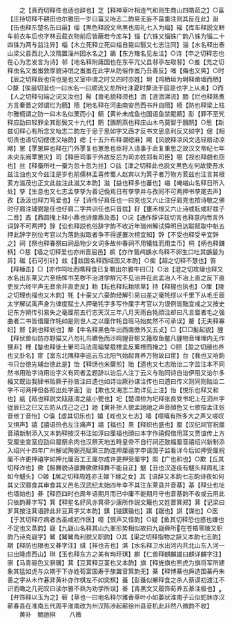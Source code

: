 <!-- { "loadSidebar": true } -->
　　之【真而切释徃也适也辞也】芝【释神草叶相连气和则生商山四皓茹之】○菑【庄持切释不耕田也尔雅田一岁曰菑又咍志二韵易无妄不菑畬注则其反在此】甾【缶也释东楚名缶曰甾】缁【黒色释説文帛黒也周礼七入为缁】辎【库车释説文軿车前衣车后也字林云载衣物前后皆蔽若今库车】锱【六铢又锱铢广韵八铢为锱二十四铢为两与监注异】椔【木立死释立死曰椔自毙曰翳又七志注同】淄【水名释出泰山梁父县西北入汶隋置淄州因水名之】鶅【东方雉名见左注】○诗【申之切释志也在心为志发言为诗】邿【地名释附庸国也在东平亢父县邿亭左取邿】○蚩【充之切释虫名又蚩蚩敦厚貌诗氓之蚩蚩在此字从防俗作蚩乃丑善反】嗤【侮也又笑】○时【辰之切释辰也伺也是也又室中谓之时又四时亦姓】埘【鸡栖垣为埘释凿墙而栖】○漦【俟甾切涎也一曰水名一曰顺流又龙所吐沫夏时漦流于庭是也字上从未】○而【人之切释句端之词又汝也】髵【兽毛貌释须也】洏【涟洏涕流】胹【烂也释熟煑方言秦晋之郊谓烂为胹】陑【地名释在河曲南安邑西书升自陑】栭【防也释梁上柱尔雅栭谓之防一曰木名似栗而小】鲕【黄补未成鱼也国语鱼禁鲲鲕】耏【罪不至髠释应劭曰轻罪全其耏鬓又十九代】鸸【鷾鸸燕也释庄山木鸟莫智于鷾鸸】○思【新兹切释心有所念又咍志二韵左于思于思如字又西才反书文思息利反又如字】偲【相切责也语切切偲偲又咍韵】缌【十五升布释谓缌麻】飔【风貌释凉风文选轻扇动凉飔】罳【罦罳屏也释在门外罦复也罳思也臣将入请事于此复重思之故汉文帝纪七年未央东阙罦罳灾】司【释臣司事于外故反后为司亦姓郑有司臣】覗【视也释覻也窃也】丝【释蚕所吐一蚕为忽十忽为丝】○兹【津之切释此也説文黒色左何故使吾水兹注浊也又今兹注是岁也前儒林孟喜传蜀人赵宾以为箕子者万物方荄兹也注言其根荄方滋茂也正文此兹注此滋又本韵】滋【益也释多也蕃也】嵫【崦嵫山名释日所入处】孳【生息也又七志孟孳孳为善记俛焉日有孳孳并与孜同不可两押书孳尾去声】孜【汲汲也释力笃爱也】仔【诗传仔肩任也一曰克也又六止注仔肩克也按诗敬之佛时仔肩注辅弼是任也仔肩二字共训任也只音兹】耔【壅禾根又六止诗或耘或耔兹子二音】鼒【鼎圆掩上释小鼎也诗鼐鼎及鼒】○词【通作辞详兹切言也释意内而言外词辞不可两押】辞【讼也释説也俗辞字韵不收近年瑞州解试舜明目达聪赋取中魁五押此辞字别位考官以为落韵拟取者争不得遂置次榜宜知】辤【不受也释受辛宜辤之】祠【祭也释春祭曰祠品物少文词多故仲春祠不用犠牲而用圭币】柌【柄也释鎌柄】○慈【墙之切释爱也亦州晋屈邑】鹚【亦作鴜鸬鷀水鸟释不卵生口吐其鷀最为异】磁【石可引针】兹【兹国名释西域国又本韵】○痴【超之切释不慧也】笞【释棰击】□【亦作呞吐而噍释食已复嚼出尔雅牛曰□】○治【澄之切攻理也释又水名出东莱又六至杨恽书芜秽不治进学觧冗不见治并在此孟冶人不冶上直之反下直吏反六经平声无音余并直吏反】耛【耘也释耘耛除草】持【释握也执也】○厘【陵之切理也福也又木韵】牦【十豪又六豪韵经解引易曰差之毫牦缪以千里下从毛壬辰太学解试禹声身为律度赋士人押毫牦字多写作厘字考官以为误例皆黜宜戒之又按史记东方朔传引易失之毫厘前五行志天汉三年八月天雨白牦顔注却曰凡言厘者毛之强曲者二书皆借厘作牦如是则世人之以厘作牦自班马始矣然不可承误】嫠【无夫释寡妇】剺【剥也释划也】犛【牛名释黑色牛出西南徼外又五攴】□【□□髪起貌】貍【释伏兽似防亦野猫又八勿礼鸟皫色而沙鸣貍音郁又簎取鱼鳖凡貍物音埋埋内无作狸非】梩【鍫也释徙土轝司马法周辎辇载梩孟反蔂梩而掩之】○颐【盈之切顄也养也又卦名】宧【室东北隅释李巡云东北阳气始起育养万物故曰宧】台【我也又咍韵书只台徳先辅台徳此是】饴【释饧也米糵煎】贻【遗也又七志贻诒二字监注本不同然书用贻字诗用诒字义有同者孟题辞以诒后人注丁云义与贻同诗自诒伊阻又诒尔多福又既诒我肄书贻厥子孙皆注曰遗也如诗诒厥孙谋注传也曰遗曰传义则同则贻诒二字不可两押但各照出处字面】诒【欺也又海志二韵详见上注】怡【悦乐也释又和也】瓵【瓯也释説文瓯瓿谓之瓵小甖也】圯【楚谓桥为圯释张良受书圯上在泗州字従辰巳之巳又五防从戊己之己】訑【黄补拒人貌孟訑訑之声音顔色又七歌按孟注张音他丁音怡】○僖【虚其切乐也】嬉【戏也又七志】嘻【噫嘻有所多大之声又嗟叹又惧声】譆【譆语热也左注痛声】禧【福也】熹【释炽也盛也】厘【汉纪祠官祝厘音禧新制添入又本韵释按汉书注如淳曰厘福也顔曰本字作禧假借用耳又贾谊传上方受厘坐宣室应劭曰厘祭余肉也汉祭天地五畤皇帝不自行祠还致福厘音禧绍兴新制添入绍兴十四年广州解试陶弼亮赋第三韵连押厘禧字申请国子监看详今后如押受厘祝厘不许更押禧字如押允厘百工王厘尔成许更押受厘字】熙【广也和也】○欺【丘其切释诈也】僛【醉舞貌诗屡舞僛僛释舞不能自正】魌【丑也汉逐疫有魌头释周礼注如今魌头】○姬【居之切释周姓亦王姬下嫁之女】其【语辞又本韵七志韵诗夜如何其又汉郦食其审食其又邑名汉武纪太始四年幸不其注东莱县并音基】基【释业也址也墙始也】朞【释匝四时也周年语期月而已中庸不能期月守也音基韵不收或云用此只依韵朞字写】箕【释星名好风亦箕帚少康所作説文簸也又姓晋箕郑】萁【记梁曰芗萁按注萁语辞此非豆萁字又本韵】錤【镃錤锄也】踑【踞也】諆【谋也】○医【于其切释疗病者古巫咸初作医】噫【恨声又怪韵】○疑【鱼其切释恐也惑也嫌也不定也又蒸韵】嶷【九嶷山名释其山九峯形势相似故曰九嶷舜所在苍梧零陵又职韵乃诗克嶷字】觺【觺觺角利貌又职韵】○其【渠之切释指物之辞又本韵七志韵】期【释防也限也又朞字注】祺【祥也吉也】淇【水名释卫水出河内共北山东入河一曰出隆虑西山】琪【玉也释东方之美有珣玗琪】麒【仁兽释麒麟雄曰麒详麟字注】骐【马青骊色又骐骥】萁【豆萁释豆茎也又本韵】旗【释旌旗也熊虎为旗将军所建象其猛如虎与众期于下亦姓荀富国寿于旗翼音箕韵无】棊【释愽棊也舜造围棊丹朱善之字从木作碁非黄补亦作棋左不如奕棋】蜝【彭蜝似蠏释食之杀人蔡谟初渡江不识而噉之几死叹曰读尔雅不熟为劝学所误】綦【青黒文又履饰荀养五綦注极也】【弁饰释以玉为之】蕲【草也一曰地名释尔雅香草叶小如萎状淮南子云似蛇牀亦汉蕲春县在准南五代周平淮南改为州汉陈渉起蕲徐州县音机此非然八微韵不收】
　　黄补　鲕訑棋
　　八微
